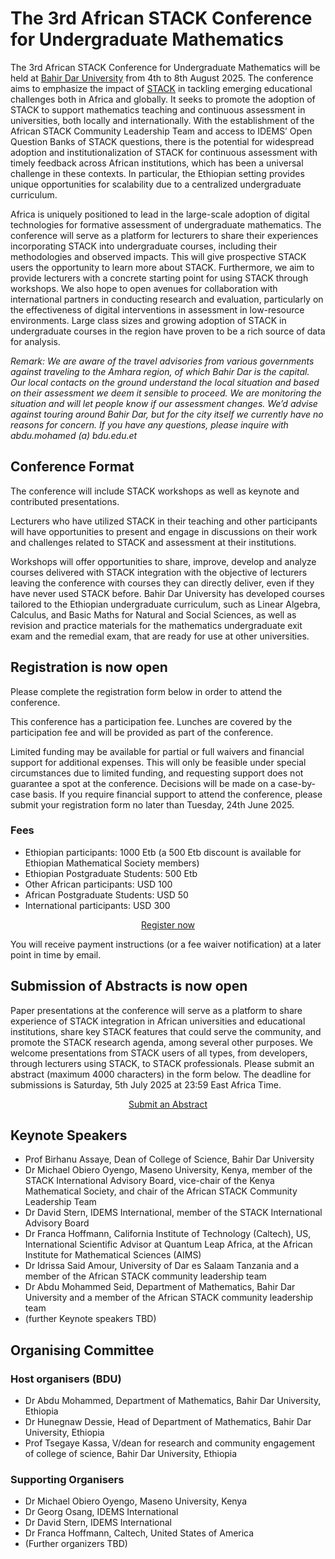 # The 3rd African STACK Conference for Undergraduate Mathematics

The 3rd African STACK Conference for Undergraduate Mathematics will be held at [Bahir Dar University](https://bdu.edu.et/) from 4th to 8th August 2025.
The conference aims to emphasize the impact of [STACK](https://stack-assessment.org/) in tackling emerging educational challenges both in Africa and globally. It seeks to promote the adoption of STACK to support mathematics teaching and continuous assessment in universities, both locally and internationally. With the establishment of the African STACK Community Leadership Team and access to IDEMS’ Open Question Banks of STACK questions, there is the potential for widespread adoption and institutionalization of STACK for continuous assessment with timely feedback across African institutions, which has been a universal challenge in these contexts. In particular, the Ethiopian setting provides unique opportunities for scalability due to a centralized undergraduate curriculum.

Africa is uniquely positioned to lead in the large-scale adoption of digital technologies for formative assessment of undergraduate mathematics. The conference will serve as a platform for lecturers to share their experiences incorporating STACK into undergraduate courses, including their methodologies and observed impacts. This will give prospective STACK users the opportunity to learn more about STACK. Furthermore, we aim to provide lecturers with a concrete starting point for using STACK through workshops. We also hope to open avenues for collaboration with international partners in conducting research and evaluation, particularly on the effectiveness of digital interventions in assessment in low-resource environments. Large class sizes and growing adoption of STACK in undergraduate courses in the region have proven to be a rich source of data for analysis.

_Remark: We are aware of the travel advisories from various governments against traveling to the Amhara region, of which Bahir Dar is the capital. Our local contacts on the ground understand the local situation and based on their assessment we deem it sensible to proceed. We are monitoring the situation and will let people know if our assessment changes. We’d advise against touring around Bahir Dar, but for the city itself we currently have no reasons for concern. If you have any questions, please inquire with abdu.mohamed (a) bdu.edu.et_

## Conference Format

The conference will include STACK workshops as well as keynote and contributed presentations.

Lecturers who have utilized STACK in their teaching and other participants will have opportunities to present and engage in discussions on their work and challenges related to STACK and assessment at their institutions.

Workshops will offer opportunities to share, improve, develop and analyze courses delivered with STACK integration with the objective of lecturers leaving the conference with courses they can directly deliver, even if they have never used STACK before. Bahir Dar University has developed courses tailored to the Ethiopian undergraduate curriculum, such as Linear Algebra, Calculus, and Basic Maths for Natural and Social Sciences, as well as revision and practice materials for the mathematics undergraduate exit exam and the remedial exam, that are ready for use at other universities.

## Registration is now open

Please complete the registration form below in order to attend the conference. 

This conference has a participation fee. Lunches are covered by the participation fee and will be provided as part of the conference.

Limited funding may be available for partial or full waivers and financial support for additional expenses. This will only be feasible under special circumstances due to limited funding, and requesting support does not guarantee a spot at the conference. Decisions will be made on a case-by-case basis. If you require financial support to attend the conference, please submit your registration form no later than Tuesday, 24th June 2025.

### Fees

- Ethiopian participants: 1000 Etb (a 500 Etb discount is available for Ethiopian Mathematical Society members)
- Ethiopian Postgraduate Students: 500 Etb
- Other African participants: USD 100
- African Postgraduate Students: USD 50
- International participants: USD 300

<p><center><a class="btn btn-primary btn-lg" href="https://events.idems.international/event/1" target="_blank" role="button">Register now</a></center></p>

You will receive payment instructions (or a fee waiver notification) at a later point in time by email.

## Submission of Abstracts is now open

Paper presentations at the conference will serve as a platform to share experience of STACK integration in African universities and educational institutions, share key STACK features that could serve the community, and promote the STACK research agenda, among several other purposes. We welcome presentations from STACK users of all types, from developers, through lecturers using STACK, to STACK professionals. Please submit an abstract (maximum 4000 characters) in the form below. The deadline for submissions is Saturday, 5th July 2025 at 23:59 East Africa Time.

<p><center><a class="btn btn-primary btn-lg" href="https://events.idems.international/event/1" target="_blank" role="button">Submit an Abstract</a></center></p>

## Keynote Speakers

- Prof Birhanu Assaye, Dean of College of Science, Bahir Dar University
- Dr Michael Obiero Oyengo, Maseno University, Kenya, member of the STACK International Advisory Board, vice-chair of the Kenya Mathematical Society, and chair of the African STACK Community Leadership Team
- Dr David Stern, IDEMS International, member of the STACK International Advisory Board
- Dr Franca Hoffmann, California Institute of Technology (Caltech), US, International Scientific Advisor at Quantum Leap Africa, at the African Institute for Mathematical Sciences (AIMS)
- Dr Idrissa Said Amour, University of Dar es Salaam Tanzania and a member of the African STACK community leadership team
- Dr Abdu Mohammed Seid, Department of Mathematics, Bahir Dar University and a member of the African STACK community leadership team
- (further Keynote speakers TBD)

## Organising Committee

### Host organisers (BDU)

- Dr Abdu Mohammed, Department of Mathematics, Bahir Dar University, Ethiopia
- Dr Hunegnaw Dessie, Head of Department of Mathematics, Bahir Dar University, Ethiopia
- Prof Tsegaye Kassa, V/dean for research and community engagement of college of science, Bahir Dar University, Ethiopia

### Supporting Organisers

- Dr Michael Obiero Oyengo, Maseno University, Kenya
- Dr Georg Osang, IDEMS International
- Dr David Stern, IDEMS International
- Dr Franca Hoffmann, Caltech, United States of America
- (Further organizers TBD)
